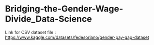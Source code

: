 # Bridging-the-Gender-Wage-Divide_Data-Science


Link for CSV dataset file : https://www.kaggle.com/datasets/fedesoriano/gender-pay-gap-dataset
